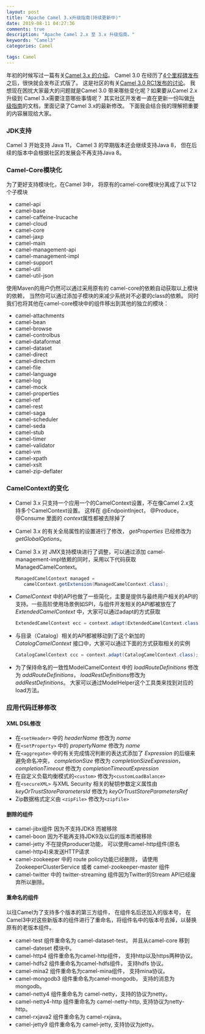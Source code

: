 ```yaml
---
layout: post
title: "Apache Camel 3.x升级指南(持续更新中)"
date: 2019-08-11 04:27:36
comments: true
description: "Apache Camel 2.x 至 3.x 升级指南。"
keywords: "Camel3"
categories: Camel

tags: Camel
---
```


年初的时候写过一篇有关[Camel 3.x 的介绍](https://willemjiang.github.io/apache/camel/2019/01/12/apache-camel-introducation.html)。 Camel 3.0 在经历了[4个里程碑发布](https://camel.apache.org/camel-300-m4-milestone-4-release.html)之后，很快就会发布正式版了。 这是社区的有关[Camel 3.0 RC1发布的讨论](https://lists.apache.org/thread.html/e8d659fd2dae13c8ae3a45e36d7419566b44eb7b7986c47076c8b52f@%3Cdev.camel.apache.org%3E)。 我想现在困扰大家最大的问题就是Camel 3.0 带来哪些变化呢？如果要从Camel 2.x 升级到 Camel 3.x需要注意哪些事情呢？ 其实社区开发者一直在更新一份叫做[升级指南](https://github.com/apache/camel/blob/master/MIGRATION.md)的文档，里面记录了Camel 3.x的最新修改。 下面我会结合我的理解把重要的内容展现给大家。

### JDK支持

Camel 3 开始支持 Java 11， Camel 3 的早期版本还会继续支持Java 8， 但在后续的版本中会根据社区的发展会不再支持Java 8。

### Camel-Core模块化

为了更好支持模块化，在Camel 3中， 将原有的camel-core模块分离成了以下12个子模块

- camel-api
- camel-base
- camel-caffeine-lrucache
- camel-cloud
- camel-core
- camel-jaxp
- camel-main
- camel-management-api
- camel-management-impl
- camel-support
- camel-util
- camel-util-json

使用Maven的用户仍然可以通过采用原有的 camel-core的依赖自动获取以上模块的依赖， 当然你可以通过添加子模块的来减少系统对不必要的class的依赖。 同时我们也将其他在camel-core模块中的组件移出到其他的独立的模块：

- camel-attachments
- camel-bean
- camel-browse
- camel-controlbus
- camel-dataformat
- camel-dataset
- camel-direct
- camel-directvm
- camel-file
- camel-language
- camel-log
- camel-mock
- camel-properties
- camel-ref
- camel-rest
- camel-saga
- camel-scheduler
- camel-seda
- camel-stub
- camel-timer
- camel-validator
- camel-vm
- camel-xpath
- camel-xslt
- camel-zip-deflater

###  CamelContext的变化

* Camel 3.x 只支持一个应用一个的CamelContext设置，不在像Camel 2.x支持多个CamelContext设置。 这样在 @EndpointInject， @Produce， @Consume 里面的 *context*属性都被去除掉了

* Camel 3.x 的有关全局属性的设置进行了修改， *getProperties* 已经修改为 *getGlobalOptions*。

* Camel 3.x 对 JMX支持模块进行了调整，可以通过添加 camel-management-impl依赖的同时，采用以下代码获取ManagedCamelContext。

  ```java
  ManagedCamelContext managed =
     camelContext.getExtension(ManagedCamelContext.class);
  ```

* *CamelContext* 中的API也做了一些简化，主要是提供与最终用户相关的API的支持。一些高阶使用场景例如SPI，与组件开发相关的API都被放在了 *ExtendedCamelContext* 中，大家可以通过adapt的方式获取

  ```java
  ExtendedCamelContext ecc = context.adapt(ExtendedCamelContext.class);
  ```

* 与目录（Catalog）相关的API都被移动到了这个新加的 *CatalogCamelContext* 接口中，大家可以通过下面的方式获取相关的实例

  ```java
  CatalogCamelContext ccc = context.adapt(CatalogCamelContext.class);
  ```

* 为了保持命名的一致性ModelCamelContext 中的 *loadRouteDefinitions* 修改为 *addRouteDefinitions*， *loadRestDefinitions*修改为 *addRestDefinitions*。 大家可以通过ModelHelper这个工具类来找到对应的load方法。

### 应用代码迁移修改

#### XML DSL修改

* 在`<setHeader>` 中的 *headerName* 修改为 *name*
* 在`<setProperty>` 中的 *propertyName* 修改为 *name*
* 在`<aggregate>` 中的有关完成情况判断的表达式添加了 *Expression* 的后缀来避免命名冲突， *completionSize* 修改为 *completionSizeExpression*， *completionTimeout* 修改为 *completionTimeoutExpression*
* 在自定义负载均衡模式的`<custom>` 修改为`<customLoadBalance>`
* 在`<secureXML>` 与XML Security 相关的秘钥参数定义属性由 *keyOrTrustStoreParametersId* 修改为 *keyOrTrustStoreParametersRef*
* Zip数据格式定义由 `<zipFile>` 修改为`<zipfile>`

#### 删除的组件

* camel-jibx组件 因为不支持JDK8 而被移除
* camel-boon 因为不能再支持JDK9及以后的版本而被移除
* camel-jetty 不在提供producer功能， 可以使用camel-http组件(原名 camel-http4)来发送HTTP请求
* camel-zookeeper 中的 route policy功能已经删除， 请使用ZookeeperClusterService 或者 camel-zookeeper-master 组件
* camel-twitter 中的 twitter-streaming 组件因为Twitter的Stream API已经废弃所以删除。

#### 重命名的组件

以往Camel为了支持多个版本的第三方组件， 在组件名后还加入的版本号， 在Camel3中对这些新版本的组件进行了重命名，将组件名中的版本号去掉，以替换原有的老版本组件。

* camel-test 组件重命名为 camel-dataset-test， 并且从camel-core 移到 camel-dateset 模块中。
* camel-http4 组件重命名为camel-http组件， 支持http以及https两种协议。
* camel-hdfs2 组件重命名为camel-hdfs组件， 支持hdfs 协议。
* camel-mina2 组件重命名为camel-mina组件， 支持mina协议。
* camel-mongodb3 组件重命名为camel-mongodb， 支持的消息为mongodb。
* camel-netty4 组件重命名为 camel-netty，支持的协议为netty。
* camel-netty4-http 组件重命名为 camel-netty-http, 支持协议为netty-http。
* camel-rxjava2 组件重命名为 camel-rxjava。
* camel-jetty9 组件重命名为 camel-jetty, 支持协议为jetty。  

